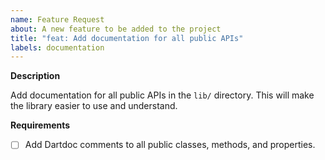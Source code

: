 ```yaml
---
name: Feature Request
about: A new feature to be added to the project
title: "feat: Add documentation for all public APIs"
labels: documentation
---
```


**Description**

Add documentation for all public APIs in the `lib/` directory. This will make the library easier to use and understand.

**Requirements**

- [ ] Add Dartdoc comments to all public classes, methods, and properties.
